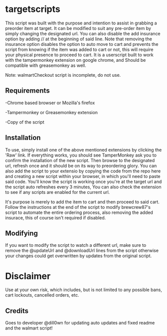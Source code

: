

# targetscripts

This script was built with the purpose and intention to assist in grabbing a preorder item at target.
It can be modified to suit any pre-order item by simply changing the designated url.
You can also disable the add insurance option by adding // at the beginning of said line. Note that 
removing the insurance option disables the option to auto move to cart and prevents the script from knowing
if the item was added to cart or not, this will require your physical presence to proceed to cart.
It is a userscript built to work with the tampermonkey extension on google chrome, and 
Should be compatible with greasemonkey as well.

Note: walmartCheckout script is incomplete, do not use. 

## Requirements

-Chrome based browser or Mozilla's firefox 

-Tampermonkey or Greasemonkey extension 

-Copy of the script

## Installation
To use, simply install one of the above mentioned extensions by clicking the 'Raw' link. 
If everything works, you should see TamperMonkey ask you to confirm the installation of the new script.
Then browse to the designated url, refresh once and it should be on its way to
preordering glory. You can also add the script to your extensio by copying the code from the repo here
and creating a new script within your browser, in which you'll need to paste said code. You'll
know the script is working once you're at the target url and the script auto refreshes every 3 minutes,
You can also check the extension to see if any scripts are enabled for the current url.

It's purpose is merely to add the item to cart and then proceed to said cart. Follow the instructions
at the end of the script to modify brewcrew87's script to automate the entire ordering process,
also removing the added insurace, this of course isn't required if disabled.

## Modifying
If you want to modify the script to watch a different url, make sure to remove the @updateUrl and 
@downloadUrl lines from the script otherwise your changes could get overwritten by updates from 
the original script.

# Disclaimer
Use at your own risk, which includes, but is not limited to any possible bans, cart lockouts,
cancelled orders, etc.

## Credits
Goes to developer @dill0wn for updating auto updates and fixed readme and the walmart script!

